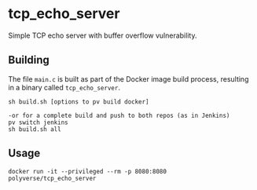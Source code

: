 # tcp_echo_server
Simple TCP echo server with buffer overflow vulnerability.

## Building

The file `main.c` is built as part of the Docker image build process, resulting in a binary called `tcp_echo_server`.

```
sh build.sh [options to pv build docker]

-or for a complete build and push to both repos (as in Jenkins)
pv switch jenkins
sh build.sh all
```

## Usage

```
docker run -it --privileged --rm -p 8080:8080 polyverse/tcp_echo_server
```
